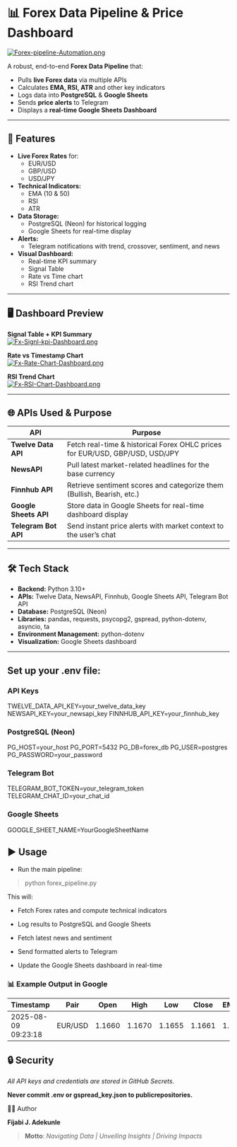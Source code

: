 # 📊 Forex Data Pipeline & Price Dashboard
[![Forex-pipeline-Automation.png](https://i.postimg.cc/gkvPT8KX/Forex-pipeline-Automation.png)](https://postimg.cc/dLtX77pw)

A robust, end-to-end **Forex Data Pipeline** that:
- Pulls **live Forex data** via multiple APIs
- Calculates **EMA, RSI, ATR** and other key indicators
- Logs data into **PostgreSQL** & **Google Sheets**
- Sends **price alerts** to Telegram
- Displays a **real-time Google Sheets Dashboard**

---

## 🚀 Features

- **Live Forex Rates** for:
  - EUR/USD
  - GBP/USD
  - USD/JPY
- **Technical Indicators:**
  - EMA (10 & 50)
  - RSI
  - ATR
- **Data Storage:**
  - PostgreSQL (Neon) for historical logging
  - Google Sheets for real-time display
- **Alerts:**
  - Telegram notifications with trend, crossover, sentiment, and news
- **Visual Dashboard:**
  - Real-time KPI summary
  - Signal Table
  - Rate vs Time chart
  - RSI Trend chart

---

## 🖥 Dashboard Preview

**Signal Table + KPI Summary**  
[![Fx-Signl-kpi-Dashboard.png](https://i.postimg.cc/mkLbp7wY/Fx-Signl-kpi-Dashboard.png)](https://postimg.cc/XGPSpGtq)

**Rate vs Timestamp Chart**  
[![Fx-Rate-Chart-Dashboard.png](https://i.postimg.cc/RFQSTgcC/Fx-Rate-Chart-Dashboard.png)](https://postimg.cc/WFzcN6Wx)

**RSI Trend Chart**  
[![Fx-RSI-Chart-Dashboard.png](https://i.postimg.cc/Hn6TqjZf/Fx-RSI-Chart-Dashboard.png)](https://postimg.cc/vx6R98dz)

---

## 🌐 APIs Used & Purpose

| API | Purpose |
|------|---------|
| **Twelve Data API** | Fetch real-time & historical Forex OHLC prices for EUR/USD, GBP/USD, USD/JPY |
| **NewsAPI** | Pull latest market-related headlines for the base currency |
| **Finnhub API** | Retrieve sentiment scores and categorize them (Bullish, Bearish, etc.) |
| **Google Sheets API** | Store data in Google Sheets for real-time dashboard display |
| **Telegram Bot API** | Send instant price alerts with market context to the user’s chat |

---

## 🛠 Tech Stack

- **Backend:** Python 3.10+
- **APIs:** Twelve Data, NewsAPI, Finnhub, Google Sheets API, Telegram Bot API
- **Database:** PostgreSQL (Neon)
- **Libraries:** pandas, requests, psycopg2, gspread, python-dotenv, asyncio, ta
- **Environment Management:** python-dotenv
- **Visualization:** Google Sheets dashboard

---





## Set up your .env file:
### API Keys
TWELVE_DATA_API_KEY=your_twelve_data_key
NEWSAPI_KEY=your_newsapi_key
FINNHUB_API_KEY=your_finnhub_key

### PostgreSQL (Neon)
PG_HOST=your_host
PG_PORT=5432
PG_DB=forex_db
PG_USER=postgres
PG_PASSWORD=your_password

### Telegram Bot
TELEGRAM_BOT_TOKEN=your_telegram_token
TELEGRAM_CHAT_ID=your_chat_id

### Google Sheets
GOOGLE_SHEET_NAME=YourGoogleSheetName

## ▶ Usage
- Run the main pipeline:
> python forex_pipeline.py

This will:

- Fetch Forex rates and compute technical indicators

- Log results to PostgreSQL and Google Sheets

- Fetch latest news and sentiment

- Send formatted alerts to Telegram

- Update the Google Sheets dashboard in real-time

### 📊 Example Output in Google 
| Timestamp           | Pair    | Open   | High   | Low    | Close  | EMA10  | EMA50  | RSI  | ATR     | Support | Resistance | Trend   | Crossover               | Sentiment | News                       |
| ------------------- | ------- | ------ | ------ | ------ | ------ | ------ | ------ | ---- | ------- | ------- | ---------- | ------- | ----------------------- | --------- | -------------------------- |
| 2025-08-09 09:23:18 | EUR/USD | 1.1660 | 1.1670 | 1.1655 | 1.1661 | 1.1662 | 1.1659 | 55.2 | 0.00064 | 1.1650  | 1.1675     | Uptrend | EMA10 > EMA50 (Bullish) | Bullish   | ECB rate decision expected |

## 🔒 Security
*All API keys and credentials are stored in  GitHub  Secrets.*

**Never commit .env or gspread_key.json to publicrepositories.**

👨‍💻 Author

**Fijabi J. Adekunle**

>**Motto**: *Navigating Data | Unveiling Insights | Driving Impacts*
